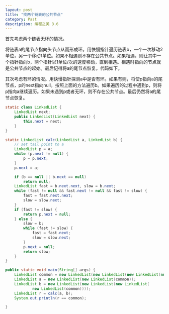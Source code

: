 ```yaml
---
layout: post
title: "找两个链表的公共节点"
category: Past
description: 编程之美 3.6
---
```

首先考虑两个链表无环的情况。

将链表a的尾节点指向头节点从而形成环。用快慢指针遍历链表b，一个一次移动2单位，另一个移动1单位。如果不相遇则不存在公共节点。如果相遇，则让其中一个指针指向b，两个指针以1单位/次的速度移动，直到相遇。相遇时指向的节点就是公共节点的起始。最后记得将a的尾节点恢复。代码如下。

其次考虑有环的情况。用快慢指针探测a中是否有环。如果有则，将使p指向a的尾节点，p的next指向null。按照上面的方法遍历b。如果遍历的过程中遇到p，则将p指向a继续遍历。如果未遇到p或者无环，则不存在公共节点。最后仍然将a的尾节点恢复。

```java
static class LinkedList {
	LinkedList next;
	public LinkedList(LinkedList next) {
		this.next = next;
	}
}

static LinkedList calc(LinkedList a, LinkedList b) {
	// set tail point to a
	LinkedList p = a;
	while (p.next != null) {
		p = p.next;
	}
	p.next = a;

	if (b == null || b.next == null)
		return null;
	LinkedList fast = b.next.next, slow = b.next;
	while (fast != null && fast.next != null && fast != slow) {
		fast = fast.next.next;
		slow = slow.next;
	}
	if (fast != slow) {
		return p.next = null;
	} else {
		slow = b;
		while (fast != slow) {
			fast = fast.next;
			slow = slow.next;
		}
		p.next = null;
		return slow;
	}
}

public static void main(String[] args) {
	LinkedList common = new LinkedList(new LinkedList(new LinkedList(null)));
	LinkedList a = new LinkedList(new LinkedList(common));
	LinkedList b = new LinkedList(new LinkedList(new LinkedList(
			new LinkedList(common))));
	LinkedList r = calc(a, b);
	System.out.println(r == common);

}
```
